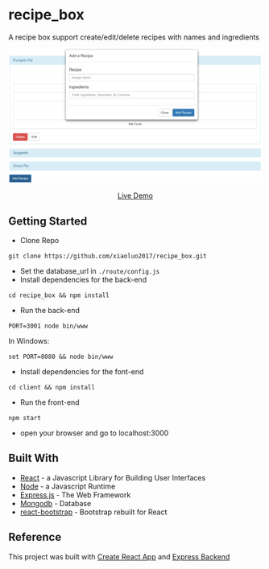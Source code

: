 # recipe_box
A recipe box support create/edit/delete recipes with names and ingredients<br/>

<p align="center" margin-bottom="0">
  <img alt="Recipe box Clone Demo" width="auto" height="auto" src="https://github.com/xiaoluo2017/recipe_box/blob/master/images/index.PNG">
</p>
<p align="center">
  <a href="https://ancient-lowlands-51718.herokuapp.com/">Live Demo</a>
</p>

## Getting Started
* Clone Repo 
```
git clone https://github.com/xiaoluo2017/recipe_box.git
```
* Set the database_url in ```./route/config.js```
* Install dependencies for the back-end 
```
cd recipe_box && npm install
```
* Run the back-end 
```
PORT=3001 node bin/www
```
In Windows: 
```
set PORT=8080 && node bin/www
```
* Install dependencies for the font-end 
```
cd client && npm install
```
* Run the front-end 
```
npm start
```
* open your browser and go to localhost:3000

## Built With
* [React](https://facebook.github.io/react/) - a Javascript Library for Building User Interfaces
* [Node](https://nodejs.org) - a Javascript Runtime
* [Express.js](http://expressjs.com) - The Web Framework
* [Mongodb](http://mongodb.github.io/node-mongodb-native/2.0/) - Database
* [react-bootstrap](https://react-bootstrap.github.io/) - Bootstrap rebuilt for React

## Reference
This project was built with [Create React App](https://github.com/facebookincubator/create-react-app) and [Express Backend](https://daveceddia.com/create-react-app-express-backend/)
